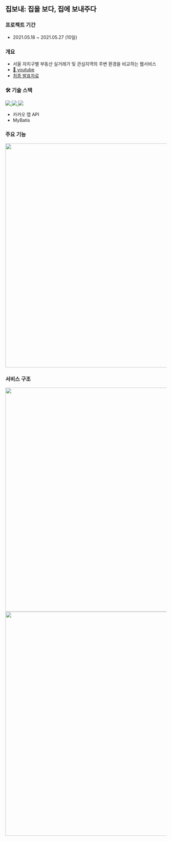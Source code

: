
## 집보내: 집을 보다, 집에 보내주다
### 프로젝트 기간 
* 2021.05.18 ~ 2021.05.27 (10일)

### 개요
* 서울 자치구별 부동산 실거래가 및 관심지역의 주변 환경을 비교하는 웹서비스
* [🎥 youtube](https://www.youtube.com/watch?v=b5Cyi5uKPWE)
* [최종 발표자료](https://github.com/mjkim103301/SendMeHome/blob/develop/210528_5%EA%B8%B0_%EC%84%9C%EC%9A%B8_8%EB%B0%98_%EA%B4%80%ED%86%B5PJT_%EA%B9%80%EB%AF%BC%EA%B8%B0_%EA%B9%80%EB%AF%BC%EC%A7%80.pdf)

### 🛠 기술 스택
<p>
<a href="https://vuejs.org/v2/guide/index.html">
    <img src="https://img.shields.io/badge/Vue.js-4FC08D?style=flat-square&logo=vue.js&logoColor=white"/>
</a>
<a href="https://spring.io/projects/spring-boot">
    <img src="https://img.shields.io/badge/Spring Boot-6DB33F?style=flat-square&logo=SpringBoot&logoColor=white"/>
</a>
<a href="https://www.mysql.com/">
    <img src="https://img.shields.io/badge/MySQL-4479A1?style=flat-square&logo=mysql&logoColor=white"/>
</a>
</p>

* 카카오 맵 API
* MyBatis

### 주요 기능
<img src="https://user-images.githubusercontent.com/39117025/132410718-73f51a1d-251c-497c-855e-fcf8e86158e6.png" width="700">

### 서비스 구조
<img src="https://user-images.githubusercontent.com/39117025/132410801-5a628bd4-cd53-4fcd-84ee-aca4238587df.png" width="700">
<img src="https://user-images.githubusercontent.com/39117025/132410825-916304f6-812c-443b-b11f-4880f0cad3c2.png" width="700">


